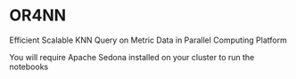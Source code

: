 # OR4NN
Efficient Scalable KNN Query on Metric Data in Parallel Computing Platform

You will require Apache Sedona installed on your cluster to run the notebooks
